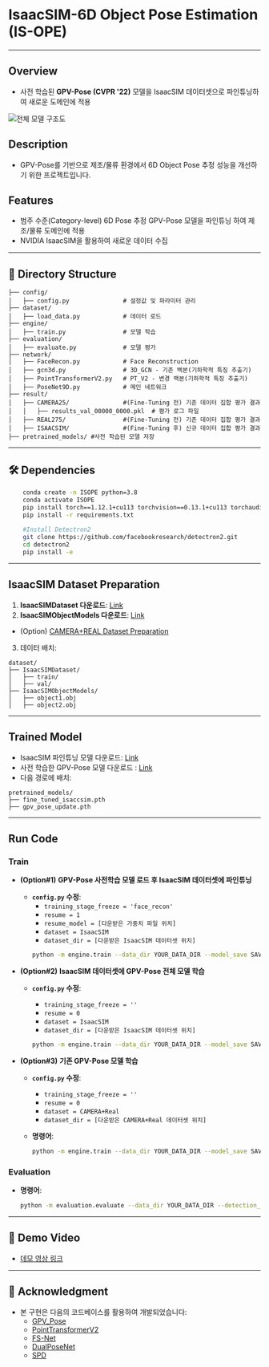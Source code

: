 # IsaacSIM-6D Object Pose Estimation (IS-OPE)

---

## Overview
- 사전 학습된 **GPV-Pose (CVPR '22)** 모델을 IsaacSIM 데이터셋으로 파인튜닝하여 새로운 도메인에 적용

![전체 모델 구조도](전체_모델_구조도.png)

## Description
- GPV-Pose를 기반으로 제조/물류 환경에서 6D Object Pose 추정 성능을 개선하기 위한 프로젝트입니다.

## Features
- 범주 수준(Category-level) 6D Pose 추정 GPV-Pose 모델을 파인튜닝 하여 제조/물류 도메인에 적용 
- NVIDIA IsaacSIM을 활용하여 새로운 데이터 수집

---

## 📂 Directory Structure
```
├── config/
│   ├── config.py               # 설정값 및 파라미터 관리
├── dataset/
│   ├── load_data.py            # 데이터 로드
├── engine/
│   ├── train.py                # 모델 학습 
├── evaluation/
│   ├── evaluate.py             # 모델 평가 
├── network/
│   ├── FaceRecon.py            # Face Reconstruction
│   ├── gcn3d.py                # 3D_GCN - 기존 백본(기하학적 특징 추출기)
│   ├── PointTransformerV2.py   # PT_V2 - 변경 백본(기하학적 특징 추출기)
│   ├── PoseNet9D.py            # 메인 네트워크
├── result/
│   ├── CAMERA25/               #(Fine-Tuning 전) 기존 데이터 집합 평가 결과
│   │   ├── results_val_00000_0000.pkl  # 평가 로그 파일
│   ├── REAL275/                #(Fine-Tuning 전) 기존 데이터 집합 평가 결과
│   ├── ISAACSIM/               #(Fine-Tuning 후) 신규 데이터 집합 평가 결과
├── pretrained_models/ #사전 학습된 모델 저장
```

---

## 🛠️ Dependencies

```bash
    conda create -n ISOPE python=3.8
    conda activate ISOPE
    pip install torch==1.12.1+cu113 torchvision==0.13.1+cu113 torchaudio==0.12.1 --extra-index-url https://download.pytorch.org/whl/cu113
    pip install -r requirements.txt
    
    #Install Detectron2
    git clone https://github.com/facebookresearch/detectron2.git
    cd detectron2
    pip install -e     
```
    
---

## IsaacSIM Dataset Preparation
1. **IsaacSIMDataset 다운로드**: [Link](https://drive.google.com/file/d/1Y9YMRH6dRzuOWFrcVYkAd-rEVgaLTv9j/view)
2. **IsaacSIMObjectModels 다운로드**: [Link](https://drive.google.com/file/d/1owc2MXld1Yw2ITblFigT-pVCY_hDAZzf/view)
- (Option) [CAMERA+REAL Dataset Preparation](https://github.com/Gorilla-Lab-SCUT/DualPoseNet)
3. 데이터 배치:
```
dataset/
├── IsaacSIMDataset/
│   ├── train/
│   ├── val/
├── IsaacSIMObjectModels/
│   ├── object1.obj
│   ├── object2.obj
```
---

## Trained Model
- IsaacSIM 파인튜닝 모델 다운로드: [Link](https://drive.google.com/file/d/1bK99MFeZm7CXVA45xUdvUQ0irtiBKgUV/)
- 사전 학습한 GPV-Pose 모델 다운로드 : [Link](https://drive.google.com/file/d/1V3kkJNHAkr5ZiBO-pxNeujDUA--GRfT7/view)
- 다음 경로에 배치:
```
pretrained_models/
├── fine_tuned_isaccsim.pth
├── gpv_pose_update.pth
```

---

## Run Code

### **Train**

- **(Option#1)** **GPV-Pose 사전학습 모델 로드 후 IsaacSIM 데이터셋에 파인튜닝**
   - **`config.py` 수정**:
     - `training_stage_freeze = 'face_recon'`
     - `resume = 1`
     - `resume_model = [다운받은 가중치 파일 위치]`
     - `dataset = IsaacSIM`
     - `dataset_dir = [다운받은 IsaacSIM 데이터셋 위치]`
     ```bash
     python -m engine.train --data_dir YOUR_DATA_DIR --model_save SAVE_DIR
     ```

- **(Option#2)** **IsaacSIM 데이터셋에 GPV-Pose 전체 모델 학습**
   - **`config.py` 수정**:
     - `training_stage_freeze = ''`
     - `resume = 0`
     - `dataset = IsaacSIM`
     - `dataset_dir = [다운받은 IsaacSIM 데이터셋 위치]`

     ```bash
     python -m engine.train --data_dir YOUR_DATA_DIR --model_save SAVE_DIR
     ```

- **(Option#3)** **기존 GPV-Pose 모델 학습**
   - **`config.py` 수정**:
     - `training_stage_freeze = ''`
     - `resume = 0`
     - `dataset = CAMERA+Real`
     - `dataset_dir = [다운받은 CAMERA+Real 데이터셋 위치]`

   - **명령어**:
     ```bash
     python -m engine.train --data_dir YOUR_DATA_DIR --model_save SAVE_DIR
     ```

### **Evaluation**
- **명령어**:
   ```bash
   python -m evaluation.evaluate --data_dir YOUR_DATA_DIR --detection_dir DETECTION_DIR --resume 1 --resume_model MODEL_PATH --model_save SAVE_DIR
   ```

---

## 🎥 Demo Video
- [데모 영상 링크](#)

---

## 🤝 Acknowledgment
- 본 구현은 다음의 코드베이스를 활용하여 개발되었습니다:
  - [GPV_Pose](#)
  - [PointTransformerV2](#)
  - [FS-Net](#)
  - [DualPoseNet](#)
  - [SPD](#)

